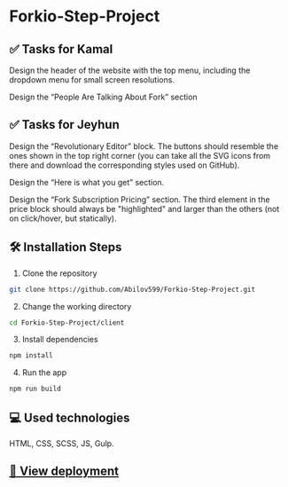 # Forkio-Step-Project 

## ✅ Tasks for Kamal

Design the header of the website with the top menu, including the dropdown menu for small screen resolutions.

Design the “People Are Talking About Fork” section


## ✅ Tasks for Jeyhun

Design the “Revolutionary Editor” block. The buttons should resemble the ones shown in the top right corner (you can take all the SVG icons from there and download the
corresponding styles used on GitHub).

Design the “Here is what you get” section.

Design the “Fork Subscription Pricing” section. The third element in the price block should always be "highlighted" and larger than the others (not on click/hover, but
statically).


## 🛠️ Installation Steps

1. Clone the repository

```bash
git clone https://github.com/Abilov599/Forkio-Step-Project.git
```

2. Change the working directory

```bash
cd Forkio-Step-Project/client
```

3. Install dependencies

```bash
npm install
```

4. Run the app

```bash
npm run build
```


## 💻 Used technologies

HTML, CSS, SCSS, JS, Gulp.

## <a href="https://abilov599.github.io/Forkio-Step-Project/" target="_blank">🚀 View deployment</a>
